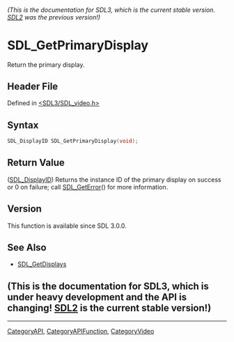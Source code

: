 ###### (This is the documentation for SDL3, which is the current stable version. [SDL2](https://wiki.libsdl.org/SDL2/) was the previous version!)
# SDL_GetPrimaryDisplay

Return the primary display.

## Header File

Defined in [<SDL3/SDL_video.h>](https://github.com/libsdl-org/SDL/blob/main/include/SDL3/SDL_video.h)

## Syntax

```c
SDL_DisplayID SDL_GetPrimaryDisplay(void);
```

## Return Value

([SDL_DisplayID](SDL_DisplayID)) Returns the instance ID of the primary
display on success or 0 on failure; call [SDL_GetError](SDL_GetError)() for
more information.

## Version

This function is available since SDL 3.0.0.

## See Also

- [SDL_GetDisplays](SDL_GetDisplays)


## (This is the documentation for SDL3, which is under heavy development and the API is changing! [SDL2](https://wiki.libsdl.org/SDL2/) is the current stable version!)



----
[CategoryAPI](CategoryAPI), [CategoryAPIFunction](CategoryAPIFunction), [CategoryVideo](CategoryVideo)

